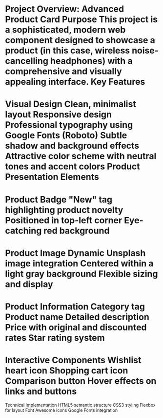 Project Overview: Advanced Product Card
Purpose
This project is a sophisticated, modern web component designed to showcase a product (in this case, wireless noise-cancelling headphones) with a comprehensive and visually appealing interface.
Key Features
======================
Visual Design
Clean, minimalist layout
Responsive design
Professional typography using Google Fonts (Roboto)
Subtle shadow and background effects
Attractive color scheme with neutral tones and accent colors
Product Presentation Elements
======================
Product Badge
"New" tag highlighting product novelty
Positioned in top-left corner
Eye-catching red background
======================
Product Image
Dynamic Unsplash image integration
Centered within a light gray background
Flexible sizing and display
======================
Product Information
Category tag
Product name
Detailed description
Price with original and discounted rates
Star rating system
======================
Interactive Components
Wishlist heart icon
Shopping cart icon
Comparison button
Hover effects on links and buttons
======================
Technical Implementation
HTML5 semantic structure
CSS3 styling
Flexbox for layout
Font Awesome icons
Google Fonts integration
